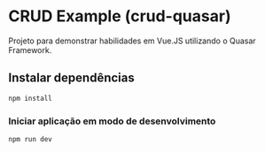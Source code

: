 # CRUD Example (crud-quasar)

Projeto para demonstrar habilidades em Vue.JS utilizando o Quasar Framework.

## Instalar dependências
```bash
npm install
```

### Iniciar aplicação em modo de desenvolvimento
```bash
npm run dev
```
